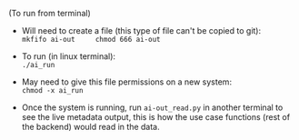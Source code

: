 (To run from terminal)

- Will need to create a file (this type of file can't be copied to git):  
`mkfifo ai-out    
chmod 666 ai-out`  

- To run (in linux terminal):  
`./ai_run`

- May need to give this file permissions on a new system:  
`chmod -x ai_run`

- Once the system is running, run `ai-out_read.py` in another terminal to see the live metadata output, this is how the use case functions (rest of the backend) would read in the data.

